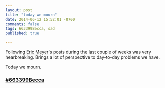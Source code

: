 ```yaml
---
layout: post
title: "today we mourn"
date: 2014-06-12 15:52:01 -0700
comments: false
tags: 663399Becca, sad
published: true

---
```


Following [Eric Meyer](http://meyerweb.com/)'s posts during the last couple of weeks was very hearbreaking.
Brings a lot of perspective to day-to-day problems we have.

Today we mourn.

### [#663399Becca](https://twitter.com/hashtag/663399Becca?src=hash)
